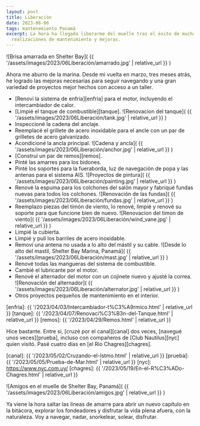 ```yaml
---
layout: post
title: Liberación
date: 2023-06-06
tags: mantenemiento Panamá
excerpt: La hora ha llegada liberarme del muelle tras el éxito de muchas
  realizaciónes de mantenimiento y mejoras.
---
```


![Brisa amarrada en Shelter Bay](
  {{ '/assets/images/2023/06Liberación/amarrado.jpg' | relative_url }}
)

Ahora me aburro de la marina. Desde mi vuelta en marzo, tres meses atrás,
he logrado las mejoras necesarias para seguir navegando y una gran variedad de
proyectos mejor hechos con acceso a un taller.

- [Renoví la sistema de enfria][enfria] para el motor, incluyendo el
intercambiador de calor.
- [Limpié el tanque de combustible][tanque].
![Renovacion del tanque](
  {{ '/assets/images/2023/06Liberación/tank.jpg' | relative_url }}
)
- Inspeccioné la cadena del anclaje.
- Reemplacé el grillete de acero inoxidable para el ancle con un par
de grilletes de acero galvanizado.
- Acondicioné la ancla principal.
![Cadena y ancla](
  {{ '/assets/images/2023/06Liberación/anchor.jpg' | relative_url }}
)
- [Construí un par de remos][remos].
- Pinté las amarres para los bidones.
- Pinté los soportes para la fueraborda, luz de navegación de popa y
las antenas para el sistema AIS.
![Proyectos de pintura](
  {{ '/assets/images/2023/06Liberación/painting.jpg' | relative_url }}
)
- Renové la espuma para los colchones del salón mayor y fabriqué fundas
nuevas para todos los colchones.
![Renovación de las fundas](
  {{ '/assets/images/2023/06Liberación/fundas.jpg' | relative_url }}
)
- Reemplazo piezas del timón de viento, lo renové, limpié y renové su soporte
para que funcione bien de nuevo.
![Renovacion del timon de viento](
  {{ '/assets/images/2023/06Liberación/wind_vane.jpg' | relative_url }}
)
- Limpié la cubierta.
- Limpié y pulí los barriles de acero inoxidable.
- Removí una antena no usada a lo alto del mástil y su cable.
![Desde lo alto del mastil, Shelter Bay Marina, Panamá](
  {{ '/assets/images/2023/06Liberación/mast.jpg' | relative_url }}
)
- Renové todas las mangueras del sistema de combustible.
- Cambié el lubricante por el motor.
- Renové el alternador del motor con un cojinete nuevo y ajusté la correa.
![Renovación del alternador](
  {{ '/assets/images/2023/06Liberación/alternator.jpg' | relative_url }}
)
- Otros proyectos pequeños de mantenimiento en el interior.

[enfria]: {{ '/2023/04/03/Intercambiador-t%C3%A9rmico.html' | relative_url }}
[tanque]: {{ '/2023/04/07/Renovaci%C3%B3n-del-Tanque.html' | relative_url }}
[remos]: {{ '/2023/04/29/Remos.html' | relative_url }}

Hice bastante. Entre si, [cruzé por el canal][canal] dos veces,
[navegué unos veces][prueba], incluso con compañeros de
[Club Nautilus][nyc] quien visitó. Pasé cuatro días en [el Río Chagres][chagres].

[canal]: {{ '/2023/05/02/Cruzando-el-Istmo.html' | relative_url }}
[prueba]: {{ '/2023/05/05/Prueba-de-Mar.html' | relative_url }}
[nyc]: https://www.nyc.com.uy/
[chagres]: {{ '/2023/05/19/En-el-R%C3%ADo-Chagres.html' | relative_url }}

![Amigos en el muelle de Shelter Bay, Panamá](
  {{ '/assets/images/2023/06Liberación/amigos.jpg' | relative_url }}
)

Ya viene la hora saltar las líneas de amarre para abrir un nuevo capítulo
en la bitácora, explorar los fondeadores y disfrutar la vida plena afuera,
con la naturaleza. Voy a navegar, nadar, snorkelear, solear, disfrutar.


